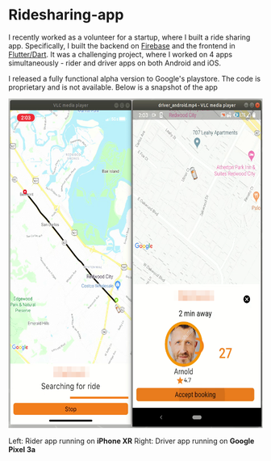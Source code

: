 # Ridesharing-app

I recently worked as a volunteer for a startup, where I built a ride sharing app. Specifically, I built the backend on [Firebase](https://firebase.google.com/) and the frontend in [Flutter/Dart](https://flutter.dev/). It was a challenging project, where I worked on 4 apps simultaneously - rider and driver apps on both Android and iOS. 

I released a fully functional alpha version to Google's playstore. The code is proprietary and is not available. Below is a snapshot of the app

[<img src="images/ridesharing_app.png" width="600" height="653" />](https://www.youtube.com/embed/QasZwk4DIio)

Left: Rider app running on **iPhone XR**
Right: Driver app running on **Google Pixel 3a** 

